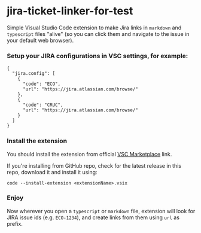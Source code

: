 # jira-ticket-linker-for-test

Simple Visual Studio Code extension to make Jira links in `markdown` and `typescript` files "alive" (so you can click them and navigate to the issue in your default web browser).

### Setup your JIRA configurations in VSC settings, for example:
```
{
  "jira.config": [
    {
      "code": "ECO",
      "url": "https://jira.atlassian.com/browse/"
    },
    {
      "code": "CRUC",
      "url": "https://jira.atlassian.com/browse/"
    }
  ]
}
```
### Install the extension
You should install the extension from official [VSC Marketplace](https://marketplace.visualstudio.com/items?itemName=DaniloVasojevic.jira-ticket-linker-for-test) link.

If you're installing from GitHub repo, check for the latest release in this repo, download it and install it using:
```
code --install-extension <extensionName>.vsix
```

### Enjoy
Now wherever you open a `typescript` or `markdown` file, extension will look for JIRA issue ids (e.g. `ECO-1234`), and create links from them using `url` as prefix.
